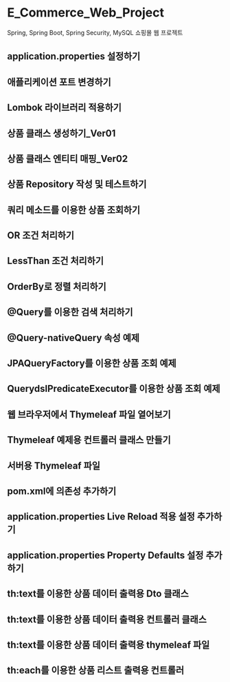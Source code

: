 # E_Commerce_Web_Project
Spring, Spring Boot, Spring Security, MySQL 쇼핑몰 웹 프로젝트

## application.properties 설정하기

## 애플리케이션 포트 변경하기

## Lombok 라이브러리 적용하기

## 상품 클래스 생성하기_Ver01

## 상품 클래스 엔티티 매핑_Ver02

## 상품 Repository 작성 및 테스트하기

## 쿼리 메소드를 이용한 상품 조회하기

## OR 조건 처리하기

## LessThan 조건 처리하기

## OrderBy로 정렬 처리하기

## @Query를 이용한 검색 처리하기

## @Query-nativeQuery 속성 예제

## JPAQueryFactory를 이용한 상품 조회 예제

## QuerydslPredicateExecutor를 이용한 상품 조회 예제

## 웹 브라우저에서 Thymeleaf 파일 열어보기

## Thymeleaf 예제용 컨트롤러 클래스 만들기

## 서버용 Thymeleaf 파일

## pom.xml에 의존성 추가하기

## application.properties Live Reload 적용 설정 추가하기

## application.properties Property Defaults 설정 추가하기

## th:text를 이용한 상품 데이터 출력용 Dto 클래스

## th:text를 이용한 상품 데이터 출력용 컨트롤러 클래스

## th:text를 이용한 상품 데이터 출력용 thymeleaf 파일

## th:each를 이용한 상품 리스트 출력용 컨트롤러




